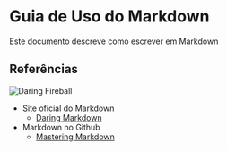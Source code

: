 # Guia de Uso do Markdown

Este documento descreve como escrever em Markdown

## Referências

![Daring Fireball](https://daringfireball.net/graphics/logos/)

* Site oficial do Markdown
  * [Daring Markdown](https://daringfireball.net/) 
* Markdown no Github
  * [Mastering Markdown](https://guides.github.com/features/mastering-markdown/)

